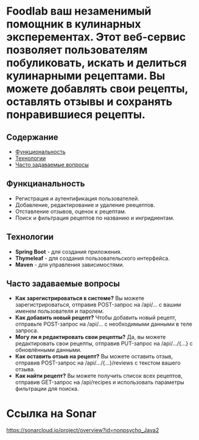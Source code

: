 # Foodlab ваш незаменимый помощник в кулинарных эксперементах. Этот веб-сервис позволяет пользователям побуликовать, искать и делиться кулинарными рецептами. Вы можете добавлять свои рецепты, оставлять отзывы и сохранять понравившиеся рецепты.
## Содержание
- [Функциональность](#функциональность)
- [Технологии](#технологии)
- [Часто задаваемые вопросы](#часто-задаваемые-вопросы)
  
## Функцианальность
- Регистрация и аутентификация пользователей.
- Добавление, редактирование и удаление реецептов.
- Отставление отзывов, оценок к рецептам.
- Поиск и фильтрация рецептов по названию и ингридиентам.

## Технологии
- **Spring Boot** - для создания приложения.
- **Thymeleaf** - для создания пользовательского интерфейса.
- **Maven** - для управления зависимостями.

## Часто задаваемые вопросы
- **Как зарегистрироваться в системе?** Вы можете зарегистрироваться, отправив POST-запрос на /api/... с вашим именем пользователя и паролем.
- **Как добавить новый рецепт?** Чтобы добавить новый рецепт, отправьте POST-запрос на /api/... с необходимыми данными в теле запроса.
- **Могу ли я редактировать свои рецепты?** Да, вы можете редактировать свои рецепты, отправив PUT-запрос на /api/.../{...} с обновлёнными данными.
- **Как оставить отзыв на рецепт?** Вы можете оставить отзыв, отправив POST-запрос на /api/.../{...}/reviews с текстом вашего отзыва.
- **Как найти рецепт?** Вы можете получить список всех рецептов, отправив GET-запрос на /api/recipes и использовать параметры фильтрации для поиска.

# Ссылка на Sonar
https://sonarcloud.io/project/overview?id=nonpsycho_Java2
